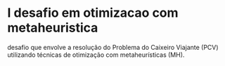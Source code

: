 # I desafio em otimizacao com metaheuristica
 desafio que envolve a resolução do Problema do Caixeiro Viajante (PCV) utilizando técnicas de otimização com metaheurísticas (MH).
